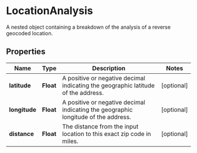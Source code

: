 

# LocationAnalysis

A nested object containing a breakdown of the analysis of a reverse geocoded location.

## Properties

Name | Type | Description | Notes
------------ | ------------- | ------------- | -------------
**latitude** | **Float** | A positive or negative decimal indicating the geographic latitude of the address. |  [optional]
**longitude** | **Float** | A positive or negative decimal indicating the geographic longitude of the address. |  [optional]
**distance** | **Float** | The distance from the input location to this exact zip code in miles. |  [optional]



